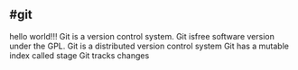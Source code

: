 #git
---
hello world!!!
Git is a version control system.
Git isfree software version under the GPL.
Git is a distributed version control system
Git has a mutable index called stage
Git tracks changes

